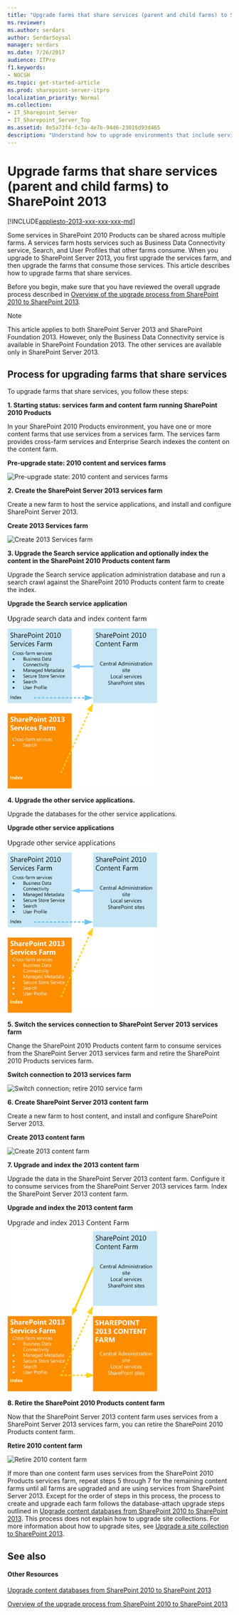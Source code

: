 ```yaml
---
title: "Upgrade farms that share services (parent and child farms) to SharePoint 2013"
ms.reviewer: 
ms.author: serdars
author: SerdarSoysal
manager: serdars
ms.date: 7/26/2017
audience: ITPro
f1.keywords:
- NOCSH
ms.topic: get-started-article
ms.prod: sharepoint-server-itpro
localization_priority: Normal
ms.collection:
- IT_Sharepoint_Server
- IT_Sharepoint_Server_Top
ms.assetid: 8e5a73f4-fc3a-4e7b-94d6-23016d93d465
description: "Understand how to upgrade environments that include services farms to SharePoint 2013."
---
```


# Upgrade farms that share services (parent and child farms) to SharePoint 2013

[!INCLUDE[appliesto-2013-xxx-xxx-xxx-md](../includes/appliesto-2013-xxx-xxx-xxx-md.md)]
  
Some services in SharePoint 2010 Products can be shared across multiple farms. A services farm hosts services such as Business Data Connectivity service, Search, and User Profiles that other farms consume. When you upgrade to SharePoint Server 2013, you first upgrade the services farm, and then upgrade the farms that consume those services. This article describes how to upgrade farms that share services.
  
Before you begin, make sure that you have reviewed the overall upgrade process described in [Overview of the upgrade process from SharePoint 2010 to SharePoint 2013](overview-of-the-upgrade-process-from-sharepoint-2010-to-sharepoint-2013.md).
  
> [!NOTE]
> This article applies to both SharePoint Server 2013 and SharePoint Foundation 2013. However, only the Business Data Connectivity service is available in SharePoint Foundation 2013. The other services are available only in SharePoint Server 2013. 
  
## Process for upgrading farms that share services

To upgrade farms that share services, you follow these steps:
  
 **1. Starting status: services farm and content farm running SharePoint 2010 Products**
  
In your SharePoint 2010 Products environment, you have one or more content farms that use services from a services farm. The services farm provides cross-farm services and Enterprise Search indexes the content on the content farm.
  
**Pre-upgrade state: 2010 content and services farms**

![Pre-upgrade state: 2010 content and services farms](../media/SP15Upgrade_CrossFarmServicesUpgrade_Step1.gif)
  
 **2. Create the SharePoint Server 2013 services farm**
  
Create a new farm to host the service applications, and install and configure SharePoint Server 2013. 
  
**Create 2013 Services farm**

![Create 2013 Services farm](../media/SP15Upgrade_CrossFarmServicesUpgrade_Step2.gif)
  
 **3. Upgrade the Search service application and optionally index the content in the SharePoint 2010 Products content farm**
  
Upgrade the Search service application administration database and run a search crawl against the SharePoint 2010 Products content farm to create the index.
  
**Upgrade the Search service application**

![Upgrade search data and index content farm](../media/SP15Upgrade_CrossFarmServicesUpgrade_Step3.gif)
  
 **4. Upgrade the other service applications.**
  
Upgrade the databases for the other service applications.
  
**Upgrade other service applications**

![Upgrade other service applications](../media/SP15Upgrade_CrossFarmServicesUpgrade_Step4.gif)
  
 **5. Switch the services connection to SharePoint Server 2013 services farm**
  
Change the SharePoint 2010 Products content farm to consume services from the SharePoint Server 2013 services farm and retire the SharePoint 2010 Products services farm.
  
**Switch connection to 2013 services farm**

![Switch connection; retire 2010 service farm](../media/SP15Upgrade_CrossFarmServicesUpgrade_Step5.gif)
  
 **6. Create SharePoint Server 2013 content farm**
  
Create a new farm to host content, and install and configure SharePoint Server 2013. 
  
**Create 2013 content farm**

![Create 2013 content farm](../media/SP15Upgrade_CrossFarmServicesUpgrade_Step6.gif)
  
 **7. Upgrade and index the 2013 content farm**
  
Upgrade the data in the SharePoint Server 2013 content farm. Configure it to consume services from the SharePoint Server 2013 services farm. Index the SharePoint Server 2013 content farm.
  
**Upgrade and index the 2013 content farm**

![Upgrade and indext 2013 content farm](../media/SP15Upgrade_CrossFarmServicesUpgrade_Step7.gif)
  
 **8. Retire the SharePoint 2010 Products content farm**
  
Now that the SharePoint Server 2013 content farm uses services from a SharePoint Server 2013 services farm, you can retire the SharePoint 2010 Products content farm.
  
**Retire 2010 content farm**

![Retire 2010 content farm](../media/SP15Upgrade_CrossFarmServicesUpgrade_Step8.gif)
  
If more than one content farm uses services from the SharePoint 2010 Products services farm, repeat steps 5 through 7 for the remaining content farms until all farms are upgraded and are using services from SharePoint Server 2013. Except for the order of steps in this process, the process to create and upgrade each farm follows the database-attach upgrade steps outlined in [Upgrade content databases from SharePoint 2010 to SharePoint 2013](upgrade-content-databases-from-sharepoint-2010-to-sharepoint-2013.md). This process does not explain how to upgrade site collections. For more information about how to upgrade sites, see [Upgrade a site collection to SharePoint 2013](upgrade-a-site-collection-to-sharepoint-2013.md). 
  
## See also

#### Other Resources

[Upgrade content databases from SharePoint 2010 to SharePoint 2013](upgrade-content-databases-from-sharepoint-2010-to-sharepoint-2013.md)
  
[Overview of the upgrade process from SharePoint 2010 to SharePoint 2013](overview-of-the-upgrade-process-from-sharepoint-2010-to-sharepoint-2013.md)

